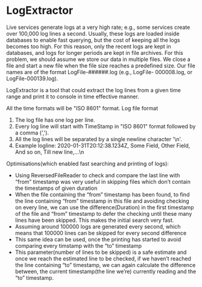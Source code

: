# LogExtractor
Live services generate logs at a very high rate; e.g., some services create over 100,000 log lines a second. Usually, these logs are loaded inside databases to enable fast querying, but the cost of keeping all the logs becomes too high. For this reason, only the recent logs are kept in databases, and logs for longer periods are kept in file archives. For this problem, we should assume we store our data in multiple files. We close a file and start a new file when the file size reaches a predefined size. Our file names are of the format LogFile-######.log (e.g., LogFile- 000008.log, or LogFile-000139.log).   

LogExtractor is a tool that could extract the log lines from a given time range and print it to console in time effective manner.  

All the time formats will be "ISO 8601" format. 
Log file format
1. The log file has one log per line.
2. Every log line will start with TimeStamp in "ISO 8601" format followed by a comma (',').
3. All the log lines will be separated by a single newline character '\n'. 
4. Example logline: 2020-01-31T20:12:38.1234Z, Some Field, Other Field, And so on, Till new line,...\n 

Optimisations(which enabled fast searching and printing of logs): 
- Using ReversedFileReader to check and compare the last line with “from” timestamp was very useful in skipping files which don’t contain the timestamps of given duration 
- When the file containing the “from” timestamp has been found, to find the line containing “from” timestamp in this file and avoiding checking on every line, we can use the difference(Duration) in the first timestamp of the file and “from” timestamp to defer the checking until these many lines have been skipped. This makes the initial search very fast. 
- Assuming around 100000 logs are generated every second, which means that 100000 lines can be skipped for every second difference
- This same idea can be used, once the printing has started to avoid comparing every timstamp with the “to” timestamp 
- This parameter(number of lines to be skipped) is a safe estimate and once we reach the estimated line to be checked, if we haven’t reached the line containing “to” timestamp, we can again calculate the difference between, the current timestamp(the line we’re) currently reading and the “to” timestamp.
